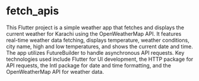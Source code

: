 # fetch_apis

This Flutter project is a simple weather app that fetches and displays the current weather for Karachi using the OpenWeatherMap API. It features real-time weather data fetching, displays temperature, weather conditions, city name, high and low temperatures, and shows the current date and time. The app utilizes FutureBuilder to handle asynchronous API requests. Key technologies used include Flutter for UI development, the HTTP package for API requests, the Intl package for date and time formatting, and the OpenWeatherMap API for weather data.